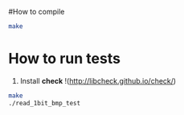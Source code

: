 #How to compile
```sh
make
```

# How to run tests
1. Install __check__ !(http://libcheck.github.io/check/)

```sh
make
./read_1bit_bmp_test
```


